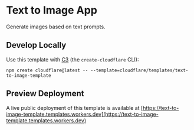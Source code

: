 # Text to Image App

Generate images based on text prompts.

## Develop Locally

Use this template with [C3](https://developers.cloudflare.com/pages/get-started/c3/) (the `create-cloudflare` CLI):

```
npm create cloudflare@latest -- --template=cloudflare/templates/text-to-image-template
```

## Preview Deployment

A live public deployment of this template is available at [https://text-to-image-template.templates.workers.dev](https://text-to-image-template.templates.workers.dev)
